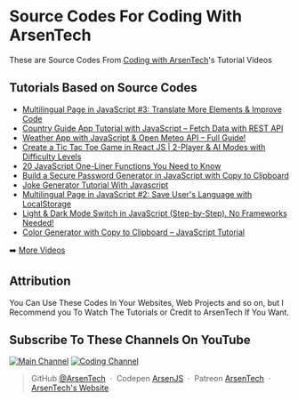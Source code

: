 # Source Codes For Coding With ArsenTech
These are Source Codes From [Coding with ArsenTech](https://www.youtube.com/channel/UCl52C6cFR1McvN1fAdsxdkA)'s Tutorial Videos

## Tutorials Based on Source Codes
<!-- YOUTUBE:START -->
- [Multilingual Page in JavaScript #3: Translate More Elements &amp; Improve Code](https://www.youtube.com/watch?v=wprvcHzQJlw)
- [Country Guide App Tutorial with JavaScript – Fetch Data with REST API](https://www.youtube.com/watch?v=T7fRxPXLFn0)
- [Weather App with JavaScript &amp; Open Meteo API – Full Guide!](https://www.youtube.com/watch?v=HS7GfTuJgA8)
- [Create a Tic Tac Toe Game in React JS | 2-Player &amp; AI Modes with Difficulty Levels](https://www.youtube.com/watch?v=i8GCZIjYvys)
- [20 JavaScript One-Liner Functions You Need to Know](https://www.youtube.com/watch?v=c-HgptUzl8o)
- [Build a Secure Password Generator in JavaScript with Copy to Clipboard](https://www.youtube.com/watch?v=a0lEPik55SM)
- [Joke Generator Tutorial With Javascript](https://www.youtube.com/watch?v=uVZcbE8kcQc)
- [Multilingual Page in JavaScript #2: Save User&#39;s Language with LocalStorage](https://www.youtube.com/watch?v=y8yAP7hPB-w)
- [Light &amp; Dark Mode Switch in JavaScript &lpar;Step-by-Step&rpar;. No Frameworks Needed!](https://www.youtube.com/watch?v=2U_z98Ln3kg)
- [Color Generator with Copy to Clipboard – JavaScript Tutorial](https://www.youtube.com/watch?v=UCWdAUYM474)
<!-- YOUTUBE:END -->

➡️ [More Videos](https://www.youtube.com/channel/UCl52C6cFR1McvN1fAdsxdkA)

## Attribution
You Can Use These Codes In Your Websites, Web Projects and so on, but I Recommend you To Watch The Tutorials or Credit to ArsenTech If You Want.

## Subscribe To These Channels On YouTube
[![Main Channel](https://img.shields.io/badge/ArsenTech%20-222222.svg?&style=for-the-badge&logo=YouTube&logoColor=%23FF0000)](https://www.youtube.com/channel/UCrtH0g6NE8tW5VIEgDySYtg)
[![Coding Channel](https://img.shields.io/badge/Coding%20With%20ArsenTech-222222.svg?&style=for-the-badge&logo=YouTube&logoColor=%23FF0000)](https://www.youtube.com/channel/UCl52C6cFR1McvN1fAdsxdkA)

> GitHub [@ArsenTech](https://github.com/ArsenTech) &nbsp;&middot;&nbsp;
> Codepen [ArsenJS](https://codepen.io/ArsenJS) &nbsp;&middot;&nbsp;
> Patreon [ArsenTech](https://www.patreon.com/ArsenTech) &nbsp;&middot;&nbsp;
> [ArsenTech's Website](https://arsentech.github.io)
